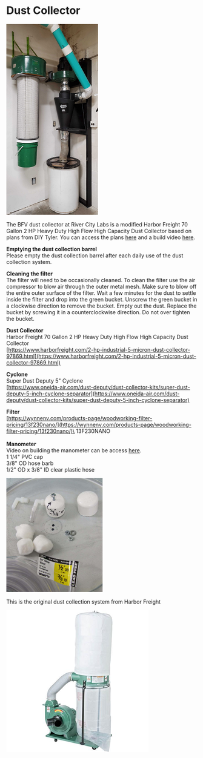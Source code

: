 # Dust Collector

<div align="left">

<img src="../.gitbook/assets/image (105).png" alt="">

</div>

The BFV dust collector at River City Labs is a modified Harbor Freight 70 Gallon 2 HP Heavy Duty High Flow High Capacity Dust Collector based on plans from DIY Tyler. You can access the plans [here](https://drive.google.com/file/d/1Ufq6Z3pv9MAMnpdfJRBBJafRhNlMXdPl/view?usp=sharing) and a build video [here](https://www.youtube.com/watch?v=0RAoj4urS-Y\&t=673s).

**Emptying the dust collection barrel**\
Please empty the dust collection barrel after each daily use of the dust collection system.

**Cleaning the filter**\
The filter will need to be occasionally cleaned. To clean the filter use the air compressor to blow air through the outer metal mesh. Make sure to blow off the entire outer surface of the filter. Wait a few minutes for the dust to settle inside the filter and drop into the green bucket. Unscrew the green bucket in a clockwise direction to remove the bucket. Empty out the dust. Replace the bucket by screwing it in a counterclockwise direction. Do not over tighten the bucket.

**Dust Collector**\
Harbor Freight 70 Gallon 2 HP Heavy Duty High Flow High Capacity Dust Collector\
[https://www.harborfreight.com/2-hp-industrial-5-micron-dust-collector-97869.html](https://www.harborfreight.com/2-hp-industrial-5-micron-dust-collector-97869.html)

**Cyclone**\
Super Dust Deputy 5" Cyclone\
[https://www.oneida-air.com/dust-deputy/dust-collector-kits/super-dust-deputy-5-inch-cyclone-separator](https://www.oneida-air.com/dust-deputy/dust-collector-kits/super-dust-deputy-5-inch-cyclone-separator)

**Filter**\
[https://wynnenv.com/products-page/woodworking-filter-pricing/13f230nano/](https://wynnenv.com/products-page/woodworking-filter-pricing/13f230nano/)\
13F230NANO\
\
**Manometer**\
Video on building the manometer can be access [here](https://www.youtube.com/watch?v=a9l9e8PwgEs).\
1 1/4" PVC cap\
3/8" OD hose barb\
1/2" OD x 3/8" ID clear plastic hose

<div align="left">

<img src="../.gitbook/assets/image (110).png" alt="">

</div>



This is the original dust collection system from Harbor Freight

<div align="left">

<img src="../.gitbook/assets/image (133).png" alt="">

</div>

